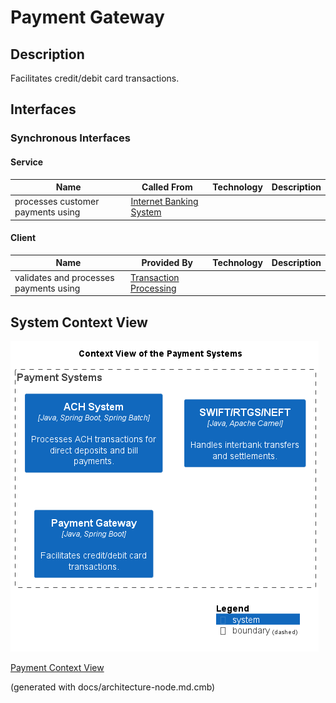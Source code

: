 # Payment Gateway
## Description
Facilitates credit/debit card transactions.


## Interfaces

### Synchronous Interfaces

#### Service
| Name | Called From | Technology | Description |
|---|---|---|---|
| processes customer payments using | [Internet Banking System](../../mybank/digital-banking/internet-banking-system.md) |  |  |

#### Client
| Name | Provided By | Technology | Description |
|---|---|---|---|
| validates and processes payments using | [Transaction Processing](../../mybank/core-banking/transaction-processing-system.md) |  |  |

## System Context View
![Context View of the Payment Systems](../../mybank/payment/context-view.png)

[Payment Context View](../../mybank/payment/context-view.md)


(generated with docs/architecture-node.md.cmb)
